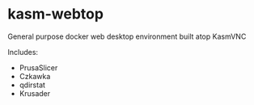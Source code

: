 # kasm-webtop

General purpose docker web desktop environment built atop KasmVNC

Includes:
+ PrusaSlicer
+ Czkawka
+ qdirstat
+ Krusader
